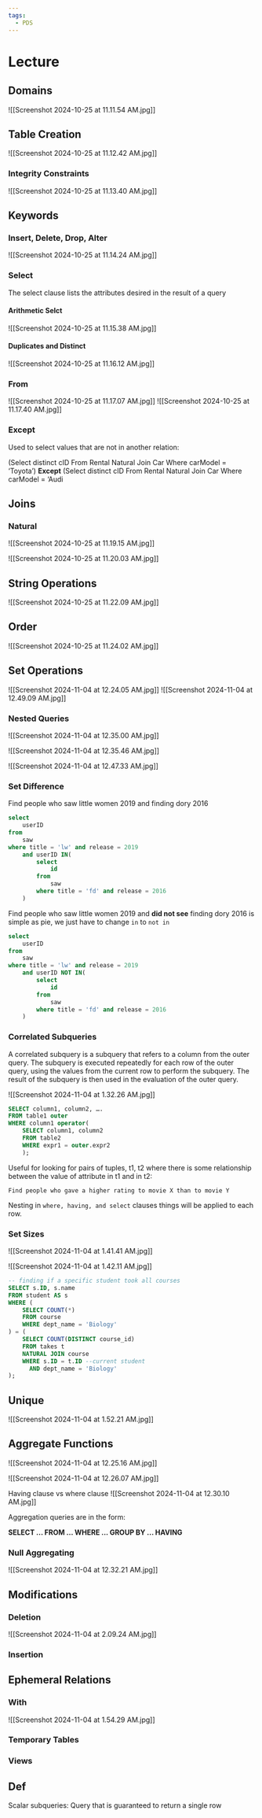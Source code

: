 ```yaml
---
tags:
  - PDS
---
```

# Lecture
## Domains
![[Screenshot 2024-10-25 at 11.11.54 AM.jpg]]
## Table Creation
![[Screenshot 2024-10-25 at 11.12.42 AM.jpg]]
### Integrity Constraints
![[Screenshot 2024-10-25 at 11.13.40 AM.jpg]]

## Keywords
### Insert, Delete, Drop, Alter 
![[Screenshot 2024-10-25 at 11.14.24 AM.jpg]]
### Select
The select clause lists the attributes desired in the result of a query
#### Arithmetic Selct
![[Screenshot 2024-10-25 at 11.15.38 AM.jpg]]
#### Duplicates and Distinct
![[Screenshot 2024-10-25 at 11.16.12 AM.jpg]]
### From
![[Screenshot 2024-10-25 at 11.17.07 AM.jpg]]
![[Screenshot 2024-10-25 at 11.17.40 AM.jpg]]
### Except

Used to select values that are not in another relation:

(Select distinct cID From Rental Natural Join Car Where carModel = ‘Toyota’) 
**Except** 
	(Select distinct cID From Rental Natural Join Car Where carModel = ‘Audi

## Joins

### Natural

![[Screenshot 2024-10-25 at 11.19.15 AM.jpg]]

![[Screenshot 2024-10-25 at 11.20.03 AM.jpg]]

## String Operations
![[Screenshot 2024-10-25 at 11.22.09 AM.jpg]]

## Order
![[Screenshot 2024-10-25 at 11.24.02 AM.jpg]]
## Set Operations

![[Screenshot 2024-11-04 at 12.24.05 AM.jpg]]
![[Screenshot 2024-11-04 at 12.49.09 AM.jpg]]
### Nested Queries

![[Screenshot 2024-11-04 at 12.35.00 AM.jpg]]

![[Screenshot 2024-11-04 at 12.35.46 AM.jpg]]

![[Screenshot 2024-11-04 at 12.47.33 AM.jpg]]

### Set Difference

Find people who saw little women 2019 and finding dory 2016

```sql
select 
	userID
from
	saw
where title = 'lw' and release = 2019
	and userID IN(
		select
			id
		from
			saw
		where title = 'fd' and release = 2016
	)
```

Find people who saw little women 2019 and **did not see** finding dory 2016 is simple as pie, we just have to change `in` to `not in` 
```sql
select 
	userID
from
	saw
where title = 'lw' and release = 2019
	and userID NOT IN(
		select
			id
		from
			saw
		where title = 'fd' and release = 2016
	)
```

### Correlated Subqueries

A correlated subquery is a subquery that refers to a column from the outer query. The subquery is executed repeatedly for each row of the outer query, using the values from the current row to perform the subquery. The result of the subquery is then used in the evaluation of the outer query.

![[Screenshot 2024-11-04 at 1.32.26 AM.jpg]]

```sql
SELECT column1, column2, ….
FROM table1 outer
WHERE column1 operator(
	SELECT column1, column2
	FROM table2
	WHERE expr1 = outer.expr2
	);
```

Useful for looking for pairs of tuples, t1, t2 where there is some relationship between the value of attribute in t1 and in t2:

`Find people who gave a higher rating to movie X than to movie Y`

Nesting in `where, having, and select` clauses things will be applied to each row.

### Set Sizes

![[Screenshot 2024-11-04 at 1.41.41 AM.jpg]]

![[Screenshot 2024-11-04 at 1.42.11 AM.jpg]]

```sql
-- finding if a specific student took all courses
SELECT s.ID, s.name 
FROM student AS s
WHERE (
    SELECT COUNT(*) 
    FROM course 
    WHERE dept_name = 'Biology'
) = (
    SELECT COUNT(DISTINCT course_id)
    FROM takes t 
    NATURAL JOIN course
    WHERE s.ID = t.ID --current student
      AND dept_name = 'Biology'
);
```

## Unique

![[Screenshot 2024-11-04 at 1.52.21 AM.jpg]]

## Aggregate Functions

![[Screenshot 2024-11-04 at 12.25.16 AM.jpg]]

![[Screenshot 2024-11-04 at 12.26.07 AM.jpg]]

Having clause vs where clause
![[Screenshot 2024-11-04 at 12.30.10 AM.jpg]]

Aggregation queries are in the form:

**SELECT ... FROM ... WHERE ... GROUP BY ... HAVING**
### Null Aggregating

![[Screenshot 2024-11-04 at 12.32.21 AM.jpg]]
## Modifications
### Deletion
![[Screenshot 2024-11-04 at 2.09.24 AM.jpg]]
### Insertion

## Ephemeral Relations
### With
![[Screenshot 2024-11-04 at 1.54.29 AM.jpg]]
### Temporary Tables
### Views

## Def
Scalar subqueries: Query that is guaranteed to return a single row